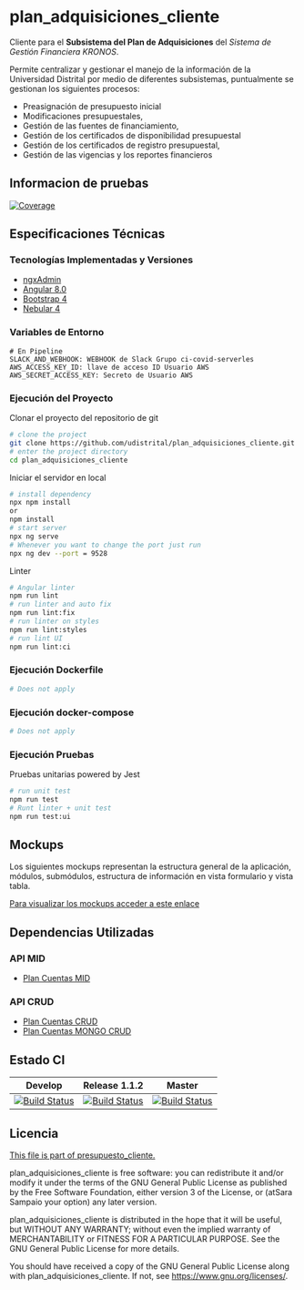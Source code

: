# plan_adquisiciones_cliente

Cliente para el **Subsistema del Plan de Adquisiciones** del _Sistema de Gestión Financiera KRONOS_.

Permite centralizar y gestionar el manejo de la información de la Universidad Distrital por medio de diferentes subsistemas, puntualmente se gestionan los siguientes procesos:

- Preasignación de presupuesto inicial
- Modificaciones presupuestales,
- Gestión de las fuentes de financiamiento,
- Gestión de los certificados de disponibilidad presupuestal
- Gestión de los certificados de registro presupuestal,
- Gestión de las vigencias y los reportes financieros

## Informacion de pruebas
[![Coverage](https://sonarqube.portaloas.udistrital.edu.co/api/project_badges/measure?project=udistrital%3Aplan_cuentas_mid&metric=coverage)](https://sonarqube.portaloas.udistrital.edu.co/dashboard?id=udistrital%3Aplan_cuentas_mid)

## Especificaciones Técnicas

### Tecnologías Implementadas y Versiones

- [ngxAdmin](https://github.com/akveo/ngx-admin)
- [Angular 8.0](https://angular.io/)
- [Bootstrap 4](https://getbootstrap.com/docs/4.5/getting-started/introduction/)
- [Nebular 4](https://akveo.github.io/nebular/4.6.0/)

### Variables de Entorno

```shell
# En Pipeline
SLACK_AND_WEBHOOK: WEBHOOK de Slack Grupo ci-covid-serverles
AWS_ACCESS_KEY_ID: llave de acceso ID Usuario AWS
AWS_SECRET_ACCESS_KEY: Secreto de Usuario AWS
```

### Ejecución del Proyecto

Clonar el proyecto del repositorio de git

```bash
# clone the project
git clone https://github.com/udistrital/plan_adquisiciones_cliente.git
# enter the project directory
cd plan_adquisiciones_cliente
```

Iniciar el servidor en local

```bash
# install dependency
npx npm install
or
npm install
# start server
npx ng serve
# Whenever you want to change the port just run
npx ng dev --port = 9528
```

Linter

```bash
# Angular linter
npm run lint
# run linter and auto fix
npm run lint:fix
# run linter on styles
npm run lint:styles
# run lint UI
npm run lint:ci
```

### Ejecución Dockerfile

```bash
# Does not apply
```

### Ejecución docker-compose

```bash
# Does not apply
```

### Ejecución Pruebas

Pruebas unitarias powered by Jest

```bash
# run unit test
npm run test
# Runt linter + unit test
npm run test:ui
```

## Mockups

Los siguientes mockups representan la estructura general de la aplicación, módulos, submódulos, estructura de información en vista formulario y vista tabla.

[Para visualizar los mockups acceder a este enlace](https://bit.ly/2Y0CGoC)

## Dependencias Utilizadas

### API MID

- [Plan Cuentas MID](https://github.com/udistrital/plan_cuentas_mid/)

### API CRUD

- [Plan Cuentas CRUD](https://github.com/udistrital/plan_cuentas_crud)
- [Plan Cuentas MONGO CRUD](https://github.com/udistrital/plan_cuentas_mongo_crud)

## Estado CI

| Develop | Release 1.1.2 | Master |
| -- | -- | -- |
| [![Build Status](https://hubci.portaloas.udistrital.edu.co/api/badges/udistrital/plan_adquisiciones_cliente/status.svg?ref=refs/heads/develop)](https://hubci.portaloas.udistrital.edu.co/udistrital/plan_adquisiciones_cliente) | [![Build Status](https://hubci.portaloas.udistrital.edu.co/api/badges/udistrital/plan_adquisiciones_cliente/status.svg?ref=refs/heads/hotfix/1.1.2)](https://hubci.portaloas.udistrital.edu.co/udistrital/plan_adquisiciones_cliente) | [![Build Status](https://hubci.portaloas.udistrital.edu.co/api/badges/udistrital/plan_adquisiciones_cliente/status.svg?ref=refs/heads/master)](https://hubci.portaloas.udistrital.edu.co/udistrital/plan_adquisiciones_cliente) |

## Licencia

[This file is part of presupuesto_cliente.](LICENSE)

plan_adquisiciones_cliente is free software: you can redistribute it and/or modify it under the terms of the GNU General Public License as published by the Free Software Foundation, either version 3 of the License, or (atSara Sampaio your option) any later version.

plan_adquisiciones_cliente is distributed in the hope that it will be useful, but WITHOUT ANY WARRANTY; without even the implied warranty of MERCHANTABILITY or FITNESS FOR A PARTICULAR PURPOSE. See the GNU General Public License for more details.

You should have received a copy of the GNU General Public License along with plan_adquisiciones_cliente. If not, see https://www.gnu.org/licenses/.
